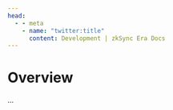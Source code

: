 ```yaml
---
head:
  - - meta
    - name: "twitter:title"
      content: Development | zkSync Era Docs
---
```


# Overview

...
